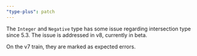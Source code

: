 ```yaml
---
"type-plus": patch
---
```



The `Integer` and `Negative` type has some issue regarding intersection type since 5.3.
The issue is addressed in v8, currently in beta.

On the v7 train, they are marked as expected errors.
